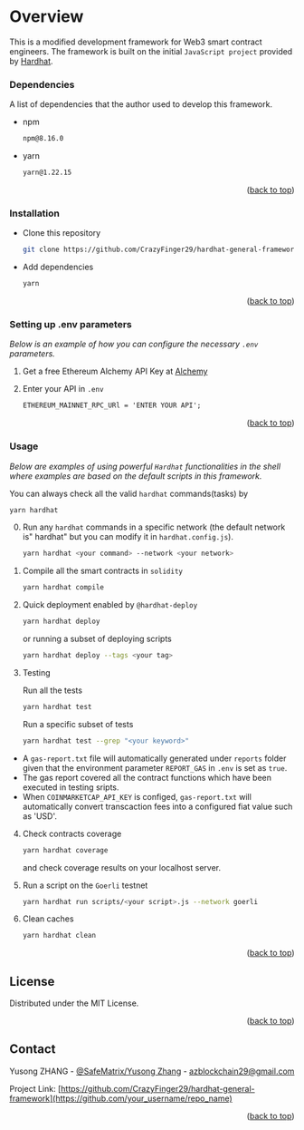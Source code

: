 <!-- GETTING STARTED -->
# Overview

This is a modified development framework for Web3 smart contract engineers. The framework is built on the initial `JavaScript project` provided by [Hardhat](https://hardhat.org/).

### Dependencies
A list of dependencies that the author used to develop this framework.
* npm
  ```sh
  npm@8.16.0
  ```
* yarn
  ```sh
  yarn@1.22.15
  ```

<p align="right">(<a href="#readme-top">back to top</a>)</p>

### Installation
* Clone this repository 
  ```sh
  git clone https://github.com/CrazyFinger29/hardhat-general-framework.git
  ```
* Add dependencies
  ```sh
  yarn
  ```

<p align="right">(<a href="#readme-top">back to top</a>)</p>

### Setting up .env parameters

_Below is an example of how you can configure the necessary
`.env` parameters._

1. Get a free Ethereum Alchemy API Key at [Alchemy](https://dashboard.alchemy.com/)

2. Enter your API in `.env`
   
   ```txt
   ETHEREUM_MAINNET_RPC_URl = 'ENTER YOUR API';
   ```

<p align="right">(<a href="#readme-top">back to top</a>)</p>

### Usage
_Below are examples of using powerful `Hardhat` functionalities in the shell where examples are based on the default scripts in this framework._

You can always check all the valid `hardhat` commands(tasks) by

```sh
yarn hardhat 
```

0. Run any `hardhat` commands in a specific network (the default network is" hardhat" but you can modify it in `hardhat.config.js`).
   
   ```sh
   yarn hardhat <your command> --network <your network>
   ```

1. Compile all the smart contracts in `solidity`
   
   ```sh
   yarn hardhat compile
   ```

2. Quick deployment enabled by `@hardhat-deploy`
   
   ```sh
   yarn hardhat deploy 
   ```

   or running a subset of deploying scripts

   ```sh
   yarn hardhat deploy --tags <your tag>
   ```

3. Testing
   
    Run all the tests
  
    ```sh
    yarn hardhat test
    ```

    Run a specific subset of tests
  
    ```sh
    yarn hardhat test --grep "<your keyword>"
    ```
- A `gas-report.txt` file will automatically generated under `reports` folder given that the environment parameter `REPORT_GAS` in `.env` is set as `true`. 
- The gas report covered all the contract functions which have been executed in testing sripts.
- When `COINMARKETCAP_API_KEY` is configed, `gas-report.txt` will automatically convert transcaction fees into a configured fiat value such as 'USD'.

4. Check contracts coverage
   ```sh
   yarn hardhat coverage
   ```
    and check coverage results on your localhost server.

5. Run a script on the `Goerli` testnet
   ```sh
   yarn hardhat run scripts/<your script>.js --network goerli
   ```

6. Clean caches
   ```sh
   yarn hardhat clean
   ```

<p align="right">(<a href="#readme-top">back to top</a>)</p>

<!-- LICENSE -->
## License

Distributed under the MIT License.

<p align="right">(<a href="#readme-top">back to top</a>)</p>



<!-- CONTACT -->
## Contact

Yusong ZHANG - [@SafeMatrix/Yusong Zhang](https://twitter.com/Safematrix_io) - azblockchain29@gmail.com

Project Link: [https://github.com/CrazyFinger29/hardhat-general-framework](https://github.com/your_username/repo_name)

<p align="right">(<a href="#readme-top">back to top</a>)</p>